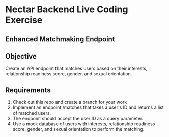 # Nectar Backend Live Coding Exercise

## Enhanced Matchmaking Endpoint

## Objective

Create an API endpoint that matches users based on their interests, relationship readiness score, gender, and sexual orientation.

## Requirements

1. Check out this repo and create a branch for your work
2. Implement an endpoint /matches that takes a user's ID and returns a list of matched users.
3. The endpoint should accept the user ID as a query parameter.
4. Use a mock database of users with interests, relationship readiness score, gender, and sexual orientation to perform the matching.
